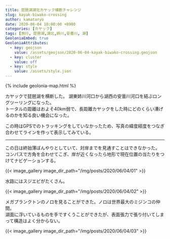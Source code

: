 ```yaml
---
title: 琵琶湖湖北カヤック横断チャレンジ
slug: kayak-biwako-crossing
author: kamataryo
date: 2020-06-04 10:00:00 +0900
categories: [カヤック]
tags: [旅行, 琵琶湖,湖北,姉川,安曇川, 湖]
GeoloniaEmbed: true
GeoloniaAttributes:
  - key: geojson
    value: /assets/geojson/2020-06-04-kayak-biwako-crossing.geojson
  - key: cluster
    value: off
  - key: style
    value: /assets/style.json
---
```


{% include geolonia-map.html %}

カヤックで琵琶湖を横断した。
湖東姉川河口から湖西の安曇川河口を結ぶロングツーリングになった。  
トータルの距離はおよそ40km弱で、長距離カヤックをした時にどのくらい漕げるのかを知る良い機会になった。

この時はGPSでのトラッキングをしていなかったため、写真の緯度経度をつなぎ合わせてラインを作って表示してみている。

---

この日は終始薄ぼんやりとしていて、対岸までを見通すことはできなかった。  
コンパスで方角を合わせてこぎ、岸が近くなったら地形で現在位置の当たりをつけてナビゲーションする。

{{< image_gallery image_dir_path="/img/posts/2020/06/04/01" >}}

水路にはスジエビがたくさん。

{{< image_gallery image_dir_path="/img/posts/2020/06/04/02" >}}

メガプランクトンのノロを見ることができた。ノロは世界最大のミジンコの仲間。  
湖面に浮いているものを手ですくうことができたが、表面張力で張り付いてしまって構造はよく分からない。  

{{< image_gallery image_dir_path="/img/posts/2020/06/04/03" >}}
